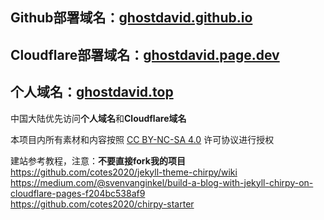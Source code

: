 ## Github部署域名：[ghostdavid.github.io](https://ghostdavid.github.io)   
## Cloudflare部署域名：[ghostdavid.page.dev](https://ghostdavid.page.dev)   
## 个人域名：[ghostdavid.top](https://ghostdavid.top)   

中国大陆优先访问**个人域名**和**Cloudflare域名**

本项目内所有素材和内容按照 [CC BY-NC-SA 4.0](https://creativecommons.org/licenses/by-nc-sa/4.0/deed.zh-hans) 许可协议进行授权

建站参考教程，注意：**不要直接fork我的项目**   
https://github.com/cotes2020/jekyll-theme-chirpy/wiki   
https://medium.com/@svenvanginkel/build-a-blog-with-jekyll-chirpy-on-cloudflare-pages-f204bc538af9   
https://github.com/cotes2020/chirpy-starter   


 




